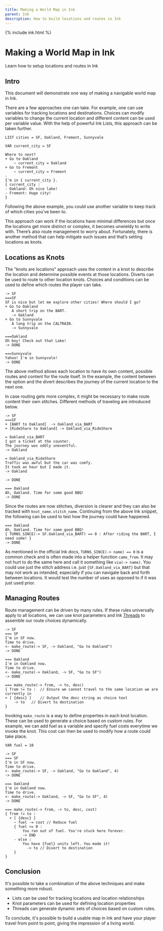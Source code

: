 ```yaml
---
title: Making a World Map in Ink
parent: Ink
description: How to build locations and routes in Ink
---
```


{% include ink.html %}

# Making a World Map in Ink
Learn how to setup locations and routes in Ink

## Intro
This document will demonstrate one way of making a navigable world map in Ink.

There are a few approaches one can take. For example, one can use variables for tracking locations and destinations. Choices can modify variables to change the current location and different content can be used per variable value. With the help of powerful Ink Lists, this approach can be taken further. 

```ink
LIST cities = SF, Oakland, Fremont, Sunnyvale

VAR current_city = SF

Where to next?
+ Go to Oakland
    ~ current_city = Oakland
+ Go to Fremont
    ~ current_city = Fremont
- 
I'm in { current_city }.
{ current_city :
- Oakland: Oh nice lake!
- Fremont: Huge city!
}
```
Following the above example, you could use another variable to keep track of which cities you’ve been to. 

This approach can work if the locations have minimal differences but once the locations get more distinct or complex, it becomes unwieldy to write with. There’s also route management to worry about. Fortunately, there is another method that can help mitigate such issues and that’s setting locations as knots.

## Locations as Knots
The "knots are locations" approach uses the content in a knot to describe the location and determine possible events at those locations. Diverts can be used to route to other location knots. Choices and conditions can be used to define which routes the player can take. 
```ink
-> SF
===SF
SF is nice but let me explore other cities! Where should I go?
+ Go to Oakland
   A short trip on the BART.
   -> Oakland
+ Go to Sunnyvale
   A long trip on the CALTRAIN.
   -> Sunnyvale

===Oakland
Oh boy! Check out that Lake!
-> DONE

===Sunnyvale
Yahoo! I'm in Sunnyvale!
-> DONE
```

The above method allows each location to have its own content, possible routes and content for the route itself. In the example, the content between the option and the divert describes the journey of the current location to the next one. 

In case routing gets more complex, it might be necessary to make route content their own stitches. Different methods of traveling are introduced below.
```ink
-> SF
===SF
+ [BART to Oakland]  -> Oakland_via_BART
+ [RideShare to Oakland] -> Oakland_via_RideShare

= Oakland_via_BART
I got a ticket at the counter.
The journey was oddly uneventful.
-> Oakland

= Oakland_via_RideShare
Traffic was awful but the car was comfy.
It took an hour but I made it.
-> Oakland

-> DONE

=== Oakland
Ah, Oakland. Time for some good BBQ!
-> DONE
```

Since the routes are now stitches, diversion is clearer and they can also be tracked with `knot_name.stitch_name`. Continuing from the above Ink snippet, the following can be used to test how the journey could have happened. 
```ink
=== Oakland
Ah, Oakland. Time for some good BBQ!
{ TURNS_SINCE(-> SF.Oakland_via_BART) == 0 : After riding the BART, I need some! }
-> DONE
```
As mentioned in the official Ink docs, `TURNS_SINCE(-> name) == 0` is a common check and is often made into a helper function `came_from`. It may not hurt to do the same here and call it something like `via(-> name)`. You could use just the stitch address i.e. just `{SF.Oakland_via_BART}` but that may not work as intended, especially if you can navigate back and forth between locations. It would test the number of uses as opposed to if it was just used prior. 

## Managing Routes
Route management can be driven by many rules. If these rules universally apply to all locations, we can use knot parameters and Ink [Threads](https://github.com/inkle/ink/blob/master/Documentation/WritingWithInk.md#2-threads) to assemble our route choices dynamically.
```ink
-> SF
=== SF
I'm in SF now.
Time to drive.
<- make_route(-> SF, -> Oakland, "Go to Oakland")
-> DONE

=== Oakland
I'm in Oakland now.
Time to drive.
<- make_route(-> Oakland, -> SF, "Go to SF")
-> DONE

=== make_route(-> from, -> to, desc)
{ from != to :	// Ensure we cannot travel to the same location we are currently in
+ [ {desc} ]	// Output the desc string as choice text
    -> to	// Divert to destination
}
```
Invoking `make_route` is a way to define properties in each knot location. These can be used to generate a choice based on custom rules. For example, we can add fuel as a variable and specify fuel costs everytime we invoke the knot. This cost can then be used to modify how a route could take place.
```ink
VAR fuel = 10

-> SF
=== SF
I'm in SF now.
Time to drive.
<- make_route(-> SF, -> Oakland, "Go to Oakland", 4)
-> DONE

=== Oakland
I'm in Oakland now.
Time to drive.
<- make_route(-> Oakland, -> SF, "Go to SF", 4)
-> DONE

=== make_route(-> from, -> to, desc, cost)
{ from != to :
  + [ {desc} ]
    ~ fuel -= cost // Reduce fuel
    { fuel <= 0 :
        You ran out of fuel. You're stuck here forever.
        -> END
    - else :
        You have {fuel} units left. You made it!
          -> to // Divert to destination
    }
}
``` 

## Conclusion
It's possible to take a combination of the above techniques and make something more robust. 
* Lists can be used for tracking locations and location relationships
* Knot parameters can be used for defining location properties
* Threads can generate dynamic sets of choices based on custom rules.

To conclude, it's possible to build a usable map in Ink and have your player travel from point to point, giving the impression of a living world.



